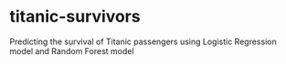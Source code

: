 # titanic-survivors
Predicting the survival of Titanic passengers using Logistic Regression model and Random Forest model
